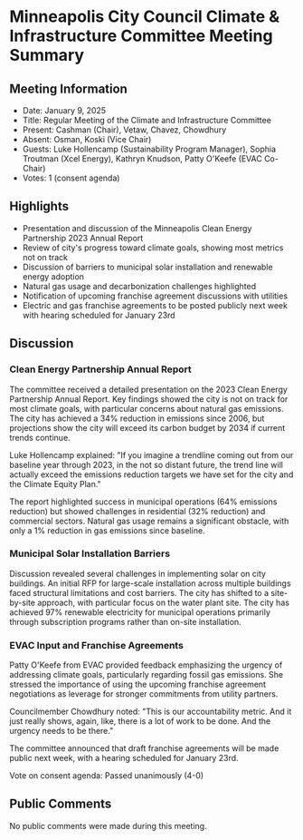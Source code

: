 # Minneapolis City Council Climate & Infrastructure Committee Meeting Summary

## Meeting Information
- Date: January 9, 2025
- Title: Regular Meeting of the Climate and Infrastructure Committee
- Present: Cashman (Chair), Vetaw, Chavez, Chowdhury
- Absent: Osman, Koski (Vice Chair)
- Guests: Luke Hollencamp (Sustainability Program Manager), Sophia Troutman (Xcel Energy), Kathryn Knudson, Patty O'Keefe (EVAC Co-Chair)
- Votes: 1 (consent agenda)

## Highlights
- Presentation and discussion of the Minneapolis Clean Energy Partnership 2023 Annual Report
- Review of city's progress toward climate goals, showing most metrics not on track
- Discussion of barriers to municipal solar installation and renewable energy adoption
- Natural gas usage and decarbonization challenges highlighted
- Notification of upcoming franchise agreement discussions with utilities
- Electric and gas franchise agreements to be posted publicly next week with hearing scheduled for January 23rd

## Discussion

### Clean Energy Partnership Annual Report
The committee received a detailed presentation on the 2023 Clean Energy Partnership Annual Report. Key findings showed the city is not on track for most climate goals, with particular concerns about natural gas emissions. The city has achieved a 34% reduction in emissions since 2006, but projections show the city will exceed its carbon budget by 2034 if current trends continue.

Luke Hollencamp explained: "If you imagine a trendline coming out from our baseline year through 2023, in the not so distant future, the trend line will actually exceed the emissions reduction targets we have set for the city and the Climate Equity Plan."

The report highlighted success in municipal operations (64% emissions reduction) but showed challenges in residential (32% reduction) and commercial sectors. Natural gas usage remains a significant obstacle, with only a 1% reduction in gas emissions since baseline.

### Municipal Solar Installation Barriers
Discussion revealed several challenges in implementing solar on city buildings. An initial RFP for large-scale installation across multiple buildings faced structural limitations and cost barriers. The city has shifted to a site-by-site approach, with particular focus on the water plant site. The city has achieved 97% renewable electricity for municipal operations primarily through subscription programs rather than on-site installation.

### EVAC Input and Franchise Agreements
Patty O'Keefe from EVAC provided feedback emphasizing the urgency of addressing climate goals, particularly regarding fossil gas emissions. She stressed the importance of using the upcoming franchise agreement negotiations as leverage for stronger commitments from utility partners. 

Councilmember Chowdhury noted: "This is our accountability metric. And it just really shows, again, like, there is a lot of work to be done. And the urgency needs to be there."

The committee announced that draft franchise agreements will be made public next week, with a hearing scheduled for January 23rd.

Vote on consent agenda: Passed unanimously (4-0)

## Public Comments
No public comments were made during this meeting.
